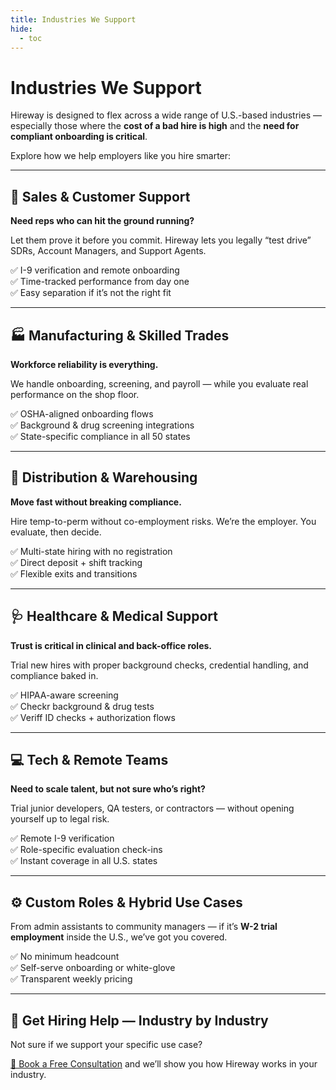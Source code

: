 ```yaml
---
title: Industries We Support
hide:
  - toc
---
```


# Industries We Support

Hireway is designed to flex across a wide range of U.S.-based industries — especially those where the **cost of a bad hire is high** and the **need for compliant onboarding is critical**.

Explore how we help employers like you hire smarter:

---

## 🏢 Sales & Customer Support

**Need reps who can hit the ground running?**

Let them prove it before you commit. Hireway lets you legally “test drive” SDRs, Account Managers, and Support Agents.

✅ I-9 verification and remote onboarding  
✅ Time-tracked performance from day one  
✅ Easy separation if it’s not the right fit

---

## 🏭 Manufacturing & Skilled Trades

**Workforce reliability is everything.**

We handle onboarding, screening, and payroll — while you evaluate real performance on the shop floor.

✅ OSHA-aligned onboarding flows  
✅ Background & drug screening integrations  
✅ State-specific compliance in all 50 states

---

## 🚚 Distribution & Warehousing

**Move fast without breaking compliance.**

Hire temp-to-perm without co-employment risks. We’re the employer. You evaluate, then decide.

✅ Multi-state hiring with no registration  
✅ Direct deposit + shift tracking  
✅ Flexible exits and transitions

---

## 🩺 Healthcare & Medical Support

**Trust is critical in clinical and back-office roles.**

Trial new hires with proper background checks, credential handling, and compliance baked in.

✅ HIPAA-aware screening  
✅ Checkr background & drug tests  
✅ Veriff ID checks + authorization flows

---

## 💻 Tech & Remote Teams

**Need to scale talent, but not sure who’s right?**

Trial junior developers, QA testers, or contractors — without opening yourself up to legal risk.

✅ Remote I-9 verification  
✅ Role-specific evaluation check-ins  
✅ Instant coverage in all U.S. states

---

## ⚙️ Custom Roles & Hybrid Use Cases

From admin assistants to community managers — if it’s **W-2 trial employment** inside the U.S., we’ve got you covered.

✅ No minimum headcount  
✅ Self-serve onboarding or white-glove  
✅ Transparent weekly pricing

---

## 🎯 Get Hiring Help — Industry by Industry

Not sure if we support your specific use case?

[📅 Book a Free Consultation](contact.md) and we’ll show you how Hireway works in your industry.
